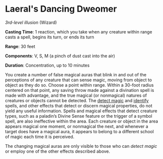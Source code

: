 # Laeral's Dancing Dweomer
*3rd-level illusion* (Wizard)

**Casting Time**: 1 reaction, which you take when any creature within range casts a spell, begins its turn, or ends its turn

**Range**: 30 feet

**Components**: V, S, M (a pinch of dust cast into the air)

**Duration**: Concentration, up to 10 minutes

You create a number of false magical auras that blink in and out of the perceptions of any creature that can sense magic, moving from object to object as they do so. Choose a point within range. Within a 30-foot radius centered on that point, any saving throw made against a divination spell is made with advantage, and the true magical (or nonmagical) natures of creatures or objects cannot be detected. The [detect magic]() and [identify]() spells, and other effects that detect or discern magical properties, do not yield any useful information. Spells and magical effects that detect creature types, such as a paladin’s Divine Sense feature or the trigger of a symbol spell, are also ineffective within the area. Each creature or object in the area appears magical one moment, or nonmagical the next, and whenever a target does have a magical aura, it appears to belong to a different school of magic each time it is perceived.

The changing magical auras are only visible to those who can *detect magic* or employ one of the other effects described above.
